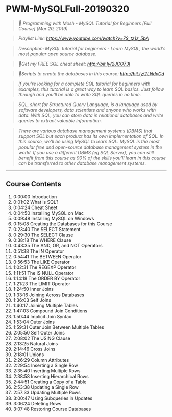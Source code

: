 # PWM-MySQLFull-20190320

> *🧩 Programming with Mosh - MySQL Tutorial for Beginners [Full Course] (Mar 20, 2019)*

> *Playlist Link: https://www.youtube.com/watch?v=7S_tz1z_5bA*

> *Description: MySQL tutorial for beginners - Learn MySQL, the world's most popular open source database.*

> *📕Get my FREE SQL cheat sheet:
http://bit.ly/2JCO73l*

> *📔Scripts to create the databases in this course:
http://bit.ly/2LNdvCd*

> *If you're looking for a complete SQL tutorial for beginners with examples, this tutorial is a great way to learn SQL basics. Just follow through and you'll be able to write SQL queries in no time.*

> *SQL, short for Structured Query Language, is a language used by software developers, data scientists and anyone who works with data. With SQL, you can store data in relational databases and write queries to extract valuable information.*

> *There are various database management systems (DBMS) that support SQL but each product has its own implementation of SQL. In this course, we'll be using MySQL to learn SQL. MySQL is the most popular free and open-source database management system in the world. If you use a different DBMS (eg SQL Server), you can still benefit from this course as 90% of the skills you'll learn in this course can be transferred to other database management systems.*

---
<!-- <img src="@/../README/preview.png" width="100%"  alt="Preview of the App"/> -->

## Course Contents
1. 0:00:00 Introduction
1. 0:01:02 What is SQL?
1. 0:04:24 Cheat Sheet
1. 0:04:50 Installing MySQL on Mac
1. 0:09:48 Installing MySQL on Windows
1. 0:15:08 Creating the Databases for this Course
1. 0:23:40 The SELECT Statement
1. 0:29:30 The SELECT Clause
1. 0:38:18 The WHERE Clause
1. 0:43:35 The AND, OR, and NOT Operators
1. 0:51:38 The IN Operator
1. 0:54:41 The BETWEEN Operator
1. 0:56:53 The LIKE Operator
1. 1:02:31 The REGEXP Operator
1. 1:11:51 The IS NULL Operator
1. 1:14:18 The ORDER BY Operator
1. 1:21:23 The LIMIT Operator
1. 1:24:50 Inner Joins
1. 1:33:16 Joining Across Databases
1. 1:36:03 Self Joins
1. 1:40:17 Joining Multiple Tables
1. 1:47:03 Compound Join Conditions
1. 1:50:44 Implicit Join Syntax
1. 1:53:04 Outer Joins
1. 1:59:31 Outer Join Between Multiple Tables
1. 2:05:50 Self Outer Joins
1. 2:08:02 The USING Clause
1. 2:13:25 Natural Joins
1. 2:14:46 Cross Joins
1. 2:18:01 Unions
1. 2:26:29 Column Attributes
1. 2:29:54 Inserting a Single Row
1. 2:35:40 Inserting Multiple Rows
1. 2:38:58 Inserting Hierarchical Rows
1. 2:44:51 Creating a Copy of a Table
1. 2:53:38 Updating a Single Row
1. 2:57:33 Updating Multiple Rows
1. 3:00:47 Using Subqueries in Updates
1. 3:06:24 Deleting Rows
1. 3:07:48 Restoring Course Databases

